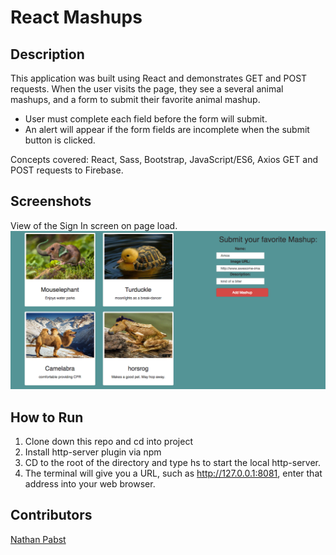 # React Mashups

## Description
This application was built using React and demonstrates GET and POST requests. When the user visits the page, they see a several animal mashups, and a form to submit their favorite animal mashup.
- User must complete each field before the form will submit.
- An alert will appear if the form fields are incomplete when the submit button is clicked.

Concepts covered: React, Sass, Bootstrap, JavaScript/ES6, Axios GET and POST requests to Firebase.

## Screenshots
View of the Sign In screen on page load.
![View on page load](https://raw.githubusercontent.com/nathanpabst/react-mashups/ecff054b0718658237f1a60153c4e72e8f178331/screenshots/Screen%20Shot%202018-07-08%20at%2010.46.11%20AM.png)


## How to Run
1. Clone down this repo and cd into project
1. Install http-server plugin via npm
1. CD to the root of the directory and type hs to start the local http-server.
1. The terminal will give you a URL, such as http://127.0.0.1:8081, enter that address into your web browser.


## Contributors
[Nathan Pabst](https://github.com/nathanpabst)
